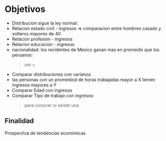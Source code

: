 # Objetivos

* Distribucion sigue la ley normal:
* Relacion estado civil - ingresos => comparacion entre hombres casado y solteros mayores de 40
* Relacion profesion - ingresos
* Relacion educacion - ingresos
* nacionalidad: los recidentes de Mexico ganan mas en promeido que los peruanos:
    > um =
* Comparar distribuciones con varianza
* las personas con un promediod de horas trabajadas mayor a X tienen ingresos mayores a Y
* Comparar Edad con ingresos
* Comparar Tipo de trabajo con ingresos:
    > para conocer si existe una


## Finalidad

Prospectiva de tendencias economicas
